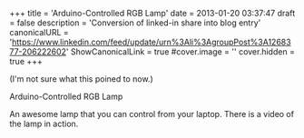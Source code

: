 +++
title = 'Arduino-Controlled RGB Lamp'
date = 2013-01-20 03:37:47
draft = false
description = 'Conversion of linked-in share into blog entry'
canonicalURL = 'https://www.linkedin.com/feed/update/urn%3Ali%3AgroupPost%3A1268377-206222602'
ShowCanonicalLink = true
#cover.image = ''
cover.hidden = true
+++

(I'm not sure what this poined to now.)

Arduino-Controlled RGB Lamp

An awesome lamp that you can control from your laptop.  There is a video of the lamp in action.

